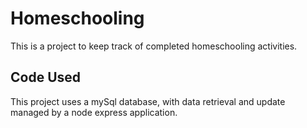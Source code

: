 # Homeschooling

This is a project to keep track of completed homeschooling activities.

## Code Used

This project uses a mySql database, with data retrieval and update managed by a node express application. 

